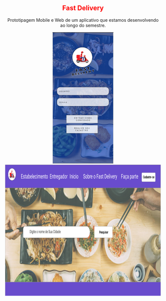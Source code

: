 <style>
h2{
color: red;
}

img{
widht: 400px;
heigt: 200px
}

a{
font-size:25px
}
</style>

<h2 align="center"> Fast Delivery  </h2>

<p align="center"> Prototipagem Mobile e Web de um aplicativo que estamos desenvolvendo ao longo do semestre.</p>


<div align="center">
<img src="01.PNG" height="425">
<img src="02.PNG" height="425">
</div>

